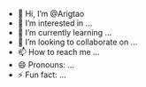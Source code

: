 - 👋 Hi, I’m @Arigtao
- 👀 I’m interested in ...
- 🌱 I’m currently learning ...
- 💞️ I’m looking to collaborate on ...
- 📫 How to reach me ...
- 😄 Pronouns: ...
- ⚡ Fun fact: ...

<!---
Arigtao/Arigtao is a ✨ special ✨ repository because its `README.md` (this file) appears on your GitHub profile.
You can click the Preview link to take a look at your changes.
--->
